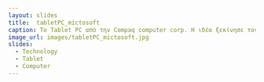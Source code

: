 ```yaml
---
layout: slides
title:  tabletPC_mictosoft
caption: Το Tablet PC από την Compaq computer corp. Η ιδέα ξεκίνησε τον Νοέμβριο του 2001, σύμφωνα με την οποία κανένας δεν θέλει να μεταφέρει έναν επιτραπέζιο υπολογιστή. Και κάπως έτσι δημιουργήθηκε ο φορητός υπολογιστής! Το Tablet PC πρωτοκυκλοφόρησε ένα χρόνο αργότερα. Ήταν ένα τάμπλετ που παρείχε την δυνατότητα εισαγωγής στυλό, κάτι που το καθιστά μοναδικό για την εποχή του. Τέτοιες συσκευές που μπορούν να χρησιμοποιηθούν είτε αποσπώμενα είτε επιτραπέζια. Το tablet PC έχει τραβήξει τα βλέμματα μεγάλων εταιρειών όπως Fujitsu, Acer, Compaq αλλα και εταιρίες λογισμικού όπως Groove Networks αλλά και το Office Xp της Microsoft. Σχεδιάστηκε για να αποτελεί τον βασικό υπολογιστή, έμοιαζε με ένα notepad, ήταν πολύ πιο ελαφρύ από τα σημερινά laptop, το λογισμικό του ήταν μια έκδοση των Windows Xp σχεδιασμένη για τάμπλετ.
image_url: images/tabletPC_mictosoft.jpg
slides:
  - Technology
  - Tablet
  - Computer
---
```

